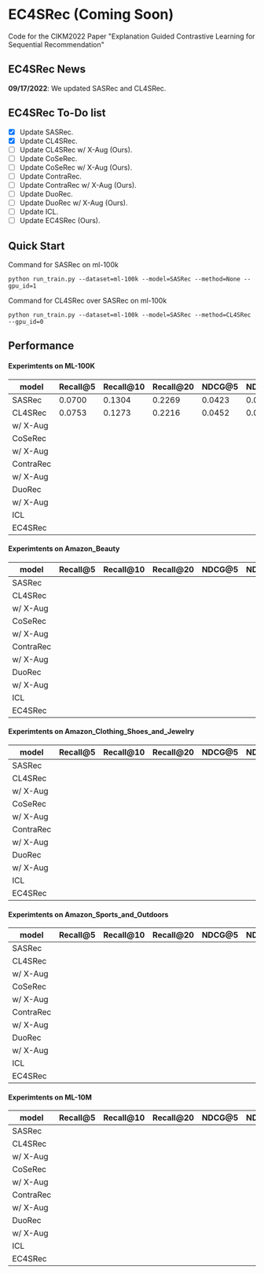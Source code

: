 

# EC4SRec (Coming Soon)
Code for the CIKM2022 Paper "Explanation Guided Contrastive Learning for Sequential Recommendation"

## EC4SRec News

**09/17/2022**: We updated SASRec and CL4SRec.

## EC4SRec To-Do list

- [x] Update SASRec.
- [x] Update CL4SRec.
- [ ] Update CL4SRec w/ X-Aug (Ours).
- [ ] Update CoSeRec.
- [ ] Update CoSeRec w/ X-Aug (Ours).
- [ ] Update ContraRec.
- [ ] Update ContraRec w/ X-Aug (Ours).
- [ ] Update DuoRec.
- [ ] Update DuoRec w/ X-Aug (Ours).
- [ ] Update ICL.
- [ ] Update EC4SRec (Ours).

## Quick Start

Command for SASRec on ml-100k
~~~
python run_train.py --dataset=ml-100k --model=SASRec --method=None --gpu_id=1 
~~~

Command for CL4SRec over SASRec on ml-100k
~~~
python run_train.py --dataset=ml-100k --model=SASRec --method=CL4SRec --gpu_id=0 
~~~

## Performance

#### Experimtents on ML-100K
| model            | Recall@5 | Recall@10 | Recall@20 | NDCG@5 | NDCG@10 | NDCG@20 |
|------------------|----------|-----------|-----------|--------|---------|---------|
| SASRec           |0.0700    |0.1304     |0.2269     |0.0423  |0.0617   |0.0860   |
| CL4SRec          |0.0753    |0.1273     |0.2216     |0.0452  |0.0617   |0.0856   |
|  w/ X-Aug        |          |           |           |        |         |         |
| CoSeRec          |          |           |           |        |         |         |
|  w/ X-Aug        |          |           |           |        |         |         |
| ContraRec        |          |           |           |        |         |         |
|  w/ X-Aug        |          |           |           |        |         |         |
| DuoRec           |          |           |           |        |         |         |
|  w/ X-Aug        |          |           |           |        |         |         |
| ICL              |          |           |           |        |         |         |
| EC4SRec          |          |           |           |        |         |         |



#### Experimtents on Amazon_Beauty
| model            | Recall@5 | Recall@10 | Recall@20 | NDCG@5 | NDCG@10 | NDCG@20 |
|------------------|----------|-----------|-----------|--------|---------|---------|
| SASRec           |          |           |           |        |         |         |
| CL4SRec          |          |           |           |        |         |         |
|  w/ X-Aug        |          |           |           |        |         |         |
| CoSeRec          |          |           |           |        |         |         |
|  w/ X-Aug        |          |           |           |        |         |         |
| ContraRec        |          |           |           |        |         |         |
|  w/ X-Aug        |          |           |           |        |         |         |
| DuoRec           |          |           |           |        |         |         |
|  w/ X-Aug        |          |           |           |        |         |         |
| ICL              |          |           |           |        |         |         |
| EC4SRec          |          |           |           |        |         |         |



#### Experimtents on Amazon_Clothing_Shoes_and_Jewelry
| model            | Recall@5 | Recall@10 | Recall@20 | NDCG@5 | NDCG@10 | NDCG@20 |
|------------------|----------|-----------|-----------|--------|---------|---------|
| SASRec           |          |           |           |        |         |         |
| CL4SRec          |          |           |           |        |         |         |
|  w/ X-Aug        |          |           |           |        |         |         |
| CoSeRec          |          |           |           |        |         |         |
|  w/ X-Aug        |          |           |           |        |         |         |
| ContraRec        |          |           |           |        |         |         |
|  w/ X-Aug        |          |           |           |        |         |         |
| DuoRec           |          |           |           |        |         |         |
|  w/ X-Aug        |          |           |           |        |         |         |
| ICL              |          |           |           |        |         |         |
| EC4SRec          |          |           |           |        |         |         |



#### Experimtents on Amazon_Sports_and_Outdoors
| model            | Recall@5 | Recall@10 | Recall@20 | NDCG@5 | NDCG@10 | NDCG@20 |
|------------------|----------|-----------|-----------|--------|---------|---------|
| SASRec           |          |           |           |        |         |         |
| CL4SRec          |          |           |           |        |         |         |
|  w/ X-Aug        |          |           |           |        |         |         |
| CoSeRec          |          |           |           |        |         |         |
|  w/ X-Aug        |          |           |           |        |         |         |
| ContraRec        |          |           |           |        |         |         |
|  w/ X-Aug        |          |           |           |        |         |         |
| DuoRec           |          |           |           |        |         |         |
|  w/ X-Aug        |          |           |           |        |         |         |
| ICL              |          |           |           |        |         |         |
| EC4SRec          |          |           |           |        |         |         |



#### Experimtents on ML-10M
| model            | Recall@5 | Recall@10 | Recall@20 | NDCG@5 | NDCG@10 | NDCG@20 |
|------------------|----------|-----------|-----------|--------|---------|---------|
| SASRec           |          |           |           |        |         |         |
| CL4SRec          |          |           |           |        |         |         |
|  w/ X-Aug        |          |           |           |        |         |         |
| CoSeRec          |          |           |           |        |         |         |
|  w/ X-Aug        |          |           |           |        |         |         |
| ContraRec        |          |           |           |        |         |         |
|  w/ X-Aug        |          |           |           |        |         |         |
| DuoRec           |          |           |           |        |         |         |
|  w/ X-Aug        |          |           |           |        |         |         |
| ICL              |          |           |           |        |         |         |
| EC4SRec          |          |           |           |        |         |         |